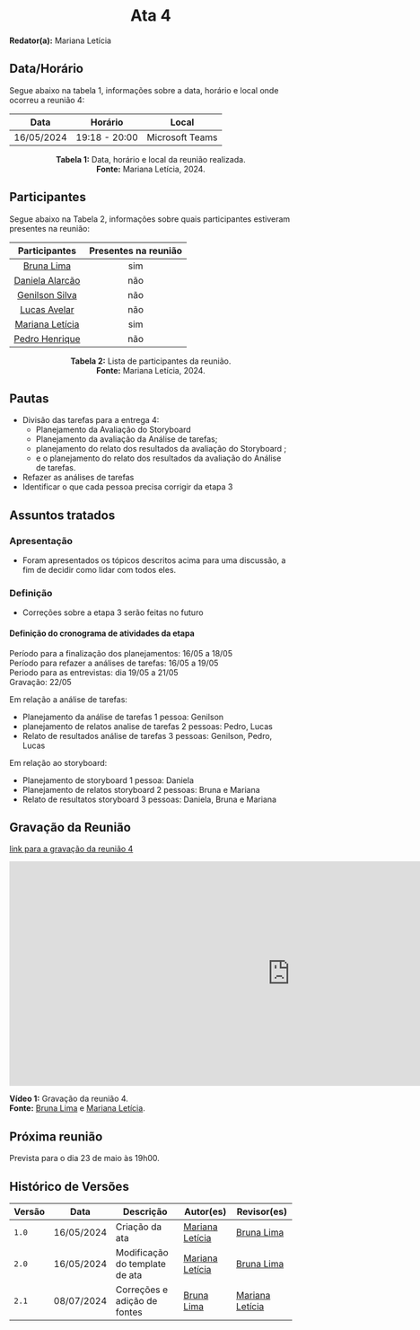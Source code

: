 <h1 align="center"> Ata 4 </h1>

**Redator(a):** Mariana Letícia

## Data/Horário

<p>Segue abaixo na tabela 1, informações sobre a data, horário e local onde ocorreu a reunião 4:</p>

<center>

| Data | Horário | Local
| :--: | :-----: |:----: 
| 16/05/2024 | 19:18 - 20:00 | Microsoft Teams

**Tabela 1:** Data, horário e local da reunião realizada. <br>
**Fonte:** Mariana Letícia, 2024.

</center>

## Participantes

<p>Segue abaixo na Tabela 2, informações sobre quais participantes estiveram presentes na reunião:</p>

<center>

| Participantes | Presentes na reunião 
| :-----------: | :----------------------: 
| [Bruna Lima](https://github.com/libruna) | sim
| [Daniela Alarcão](https://github.com/danialarcao) | não
| [Genilson Silva](https://github.com/GenilsonJrs) | não
| [Lucas Avelar](https://github.com/LucasAvelar2711)| não
| [Mariana Letícia](https://github.com/Marianannn) | sim
| [Pedro Henrique](https://github.com/https://github.com/PedroHhenriq) | não

**Tabela 2:** Lista de participantes da reunião. <br>
**Fonte:** Mariana Letícia, 2024.

</center>

## Pautas

- Divisão das tarefas para a entrega 4:
	- Planejamento da Avaliação do Storyboard 
	- Planejamento da avaliação da Análise de tarefas;
	- planejamento do relato dos resultados da avaliação do Storyboard ;
	- e o planejamento do relato dos resultados da avaliação do Análise de tarefas.
- Refazer as análises de tarefas
- Identificar o que cada pessoa precisa corrigir da etapa 3


## Assuntos tratados

### Apresentação

- Foram apresentados os tópicos descritos acima para uma discussão, a fim de decidir como lidar com todos eles.

### Definição

- Correções sobre a etapa 3 serão feitas no futuro

#### Definição do cronograma de atividades da etapa

Período para a finalização dos planejamentos: 16/05 a 18/05<br>
Período para refazer a análises de tarefas: 16/05 a 19/05<br>
Periodo para as entrevistas: dia 19/05 a 21/05<br>
Gravação: 22/05<br>

Em relação a análise de tarefas:<br>
- Planejamento da análise de tarefas 1 pessoa: Genilson<br>
- planejamento de relatos analise de tarefas 2 pessoas: Pedro, Lucas<br>
- Relato de resultados análise de tarefas 3 pessoas: Genilson, Pedro, Lucas<br>

Em relação ao storyboard:<br>
- Planejamento de storyboard 1 pessoa: Daniela<br>
- Planejamento de relatos storyboard 2 pessoas: Bruna e Mariana<br>
- Relato de resultatos storyboard 3 pessoas: Daniela, Bruna e Mariana<br>

## Gravação da Reunião

[link para a gravação da reunião 4](https://youtu.be/o1qRY9X4EOY)

<iframe width="1000vw" height="400vh" src="https://www.youtube.com/embed/o1qRY9X4EOY?si=2LRzZPpwBTCNcDU-" title="YouTube video player" frameborder="0" allow="accelerometer; autoplay; clipboard-write; encrypted-media; gyroscope; picture-in-picture; web-share" referrerpolicy="strict-origin-when-cross-origin" allowfullscreen></iframe>

**Vídeo 1:** Gravação da reunião 4. <br>
**Fonte:** [Bruna Lima](https://github.com/libruna) e [Mariana Letícia](https://github.com/Marianannn).

## Próxima reunião

Prevista para o dia 23 de maio às 19h00.

## Histórico de Versões

<center>

| Versão |    Data    | Descrição                                 | Autor(es)                                       | Revisor(es)                                    |
| ------ | :--------: | ----------------------------------------- | ----------------------------------------------- | ---------------------------------------------- |
| `1.0`   | 16/05/2024 | Criação da ata | [Mariana Letícia](https://github.com/Marianannn) |    [Bruna Lima](https://github.com/libruna)   | 
| `2.0`   | 16/05/2024 | Modificação do template de ata | [Mariana Letícia](https://github.com/Marianannn) |   [Bruna Lima](https://github.com/libruna)   | 
| `2.1`   | 08/07/2024 | Correções e adição de fontes | [Bruna Lima](https://github.com/libruna) | [Mariana Letícia](https://github.com/Marianannn) | 

</center>